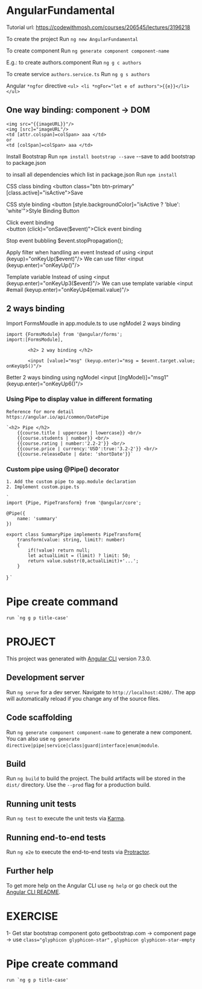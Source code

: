 # AngularFundamental
Tutorial url:
https://codewithmosh.com/courses/206545/lectures/3196218

To create the project
Run `ng new AngularFundamental`

To create component
Run `ng generate component component-name`

E.g.: to create authors.component
Run `ng g c authors`

To create service `authors.service.ts`
Run `ng g s authors`

Angular `*ngfor` directive
    `
    <ul>
    <li *ngFor="let e of authors">{{e}}</li>
    </ul>
    `

## One way binding: component -> DOM
    <img src="{{imageURL}}"/>
    <img [src]="imageURL"/>
    <td [attr.colspan]=colSpan> aaa </td> 
    or
    <td [colSpan]=colSpan> aaa </td>

Install Bootstrap
Run `npm install bootstrap --save`
--save to add bootstrap to package.json

to insall all dependencies which list in package.json
Run `npm install`

CSS class binding
    <button class="btn btn-primary" [class.active]="isActive">Save</button>

CSS style binding
    <button [style.backgroundColor]="isActive ? 'blue': 'white'">Style Binding Button</button>

Click event binding    
    <button (click)="onSave($event)">Click event binding</button>

Stop event bubbling
    $event.stopPropagation();

Apply filter when handling an event
    Instead of using
        <input (keyup)="onKeyUp($event)"/>
    We can use filter
        <input (keyup.enter)="onKeyUp()"/>

Template variable
    Instead of using
        <input (keyup.enter)="onKeyUp3($event)"/>
    We can use template variable
        <input #email (keyup.enter)="onKeyUp4(email.value)"/>
## 2 ways binding
Import FormsMoudle in app.module.ts to use ngModel 2 ways binding

    import {FormsModule} from '@angular/forms';
    import:[FormsModule],

            <h2> 2 way binding </h2>

            <input [value]="msg" (keyup.enter)="msg = $event.target.value; onKeyUp5()"/>

Better 2 ways binding using ngModel
            <input [(ngModel)]="msg1" (keyup.enter)="onKeyUp6()"/>

### Using Pipe to display value in different formating
    Reference for more detail
    https://angular.io/api/common/DatePipe

    `<h2> Pipe </h2>
        {{course.title | uppercase | lowercase}} <br/>
        {{course.students | number}} <br/>
        {{course.rating | number:'2.2-2'}} <br/>
        {{course.price | currency:'USD':true:'3.2-2'}} <br/>
        {{course.releaseDate | date: 'shortDate'}}`

### Custom pipe using @Pipe() decorator
    1. Add the custom pipe to app.module declaration
    2. Implement custom.pipe.ts

    `
    import {Pipe, PipeTransform} from '@angular/core';

    @Pipe({
        name: 'summary'
    })

    export class SummaryPipe implements PipeTransform{
        transform(value: string, limit?: number)
        {
            if(!value) return null;
            let actualLimit = (limit) ? limit: 50;
            return value.substr(0,actualLimit)+'...';
        }
}
`
# Pipe create command
    run `ng g p title-case'

# PROJECT

This project was generated with [Angular CLI](https://github.com/angular/angular-cli) version 7.3.0.

## Development server

Run `ng serve` for a dev server. Navigate to `http://localhost:4200/`. The app will automatically reload if you change any of the source files.

## Code scaffolding

Run `ng generate component component-name` to generate a new component. You can also use `ng generate directive|pipe|service|class|guard|interface|enum|module`.

## Build

Run `ng build` to build the project. The build artifacts will be stored in the `dist/` directory. Use the `--prod` flag for a production build.

## Running unit tests

Run `ng test` to execute the unit tests via [Karma](https://karma-runner.github.io).

## Running end-to-end tests

Run `ng e2e` to execute the end-to-end tests via [Protractor](http://www.protractortest.org/).

## Further help

To get more help on the Angular CLI use `ng help` or go check out the [Angular CLI README](https://github.com/angular/angular-cli/blob/master/README.md).

# EXERCISE
1- Get star bootstrap component
goto getbootstrap.com -> component page ->
use `class="glyphicon glyphicon-star"` , `glyphicon glyphicon-star-empty`

# Pipe create command
    run `ng g p title-case'